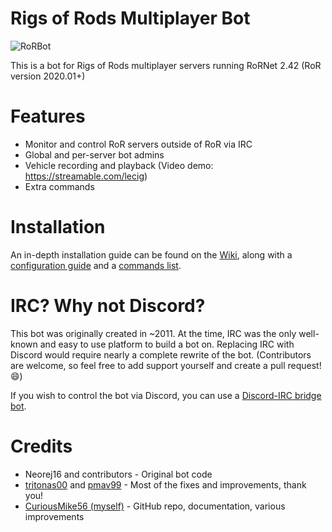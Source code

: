 # Rigs of Rods Multiplayer Bot

![RoRBot](https://i.imgur.com/wUJdzYp.png)

This is a bot for Rigs of Rods multiplayer servers running RoRNet 2.42 (RoR version 2020.01+)

# Features

- Monitor and control RoR servers outside of RoR via IRC
- Global and per-server bot admins 
- Vehicle recording and playback (Video demo: https://streamable.com/lecig)
- Extra commands 

# Installation

An in-depth installation guide can be found on the [Wiki](https://github.com/CuriousMike56/RoRServerBot/wiki), along with a [configuration guide](https://github.com/CuriousMike56/RoRServerBot/wiki/Configuration) and a [commands list](https://github.com/CuriousMike56/RoRServerBot/wiki/Commands).

# IRC? Why not Discord?

This bot was originally created in ~2011. At the time, IRC was the only well-known and easy to use platform to build a bot on. Replacing IRC with Discord would require nearly a complete rewrite of the bot. (Contributors are welcome, so feel free to add support yourself and create a pull request! :smile:)

If you wish to control the bot via Discord, you can use a [Discord-IRC bridge bot](https://github.com/reactiflux/discord-irc).

# Credits

- Neorej16 and contributors - Original bot code 
- [tritonas00](https://github.com/tritonas00) and [pmav99](https://github.com/pmav99) - Most of the fixes and improvements, thank you!
- [CuriousMike56 (myself)](https://github.com/CuriousMike56/) - GitHub repo, documentation, various improvements



